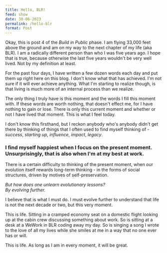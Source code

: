 ```yaml
---
title: Hello, BLR!
feed: show
date: 30-06-2023
permalink: /hello-blr
format: Post
---
```


Okay, this is post 4 of the _Build in Public_ phase. I am flying 33,000 feet above the ground and am on my way to the next chapter of my life (aka BLR). I am a radically different person than who I was five years ago. I hope that is true, because otherwise the last five years wouldn't be very well lived. Not by my definition at least.

For the past four days, I have written a few dozen words each day and put them up right here on this blog. I don't know what that has achieved. I'm not sure if it will ever achieve anything. What I'm starting to realize though, is that living is much more of an internal process than we realize.

The only thing I truly have is this moment and the words I fill this moment with. If these words are worth nothing, that doesn't effect me, for I have nothing to gain or lose. There is only this current moment and whether or not I have lived that moment. This is what I feel today.

I don't know this firsthand, but I reckon anybody who's anybody didn't get there by thinking of things that I often used to find myself thinking of - _success_, _starting up_, _influence_, _impact_, _legacy_.

### I find myself happiest when I focus on the present moment. Unsurprisingly, that is also when I'm at my best at work.

There is a certain difficulty to thinking of the present moment, when our evolution itself rewards long-term thinking - in the forms of social structures, driven by motives of self-preservation.

_But how does one unlearn evolutionary lessons?_
<br />
_By evolving further._

I believe that is what I must do. I must evolve further to understand that life is not the next decade or two, but this very moment.

This is life. Sitting in a cramped economy seat on a domestic flight looking up at the cabin crew discussing something about work. So is sitting at a desk at a WeWork in BLR coding away my day. So is singing a song I wrote to the love of all my lives while she smiles at me in a way that no one ever has or will.

This is life. As long as I am in every moment, it will be great.
